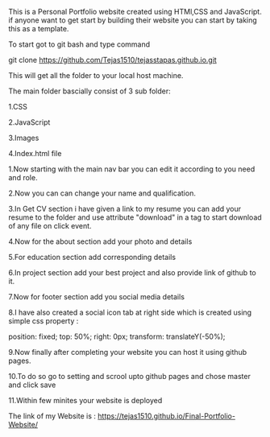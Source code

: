 This is a Personal Portfolio website created using HTMl,CSS and JavaScript.
if anyone want to get start by building their website you can start by taking this as a template.

To start got to git bash and type command

git clone https://github.com/Tejas1510/tejasstapas.github.io.git

This will get all the folder to your local host machine.

The main folder bascially consist of 3 sub folder:

1.CSS

2.JavaScript

3.Images

4.Index.html file

1.Now starting with the main nav bar you can edit it according to you need and role.

2.Now you can can change your name and qualification.

3.In Get CV section i have given a link to my resume you can add your resume to the folder and use attribute "download" in a tag to start download of any file on click event.

4.Now for the about section add your photo and details

5.For education section add corresponding details

6.In project section add your best project and also provide link of github to it.

7.Now for footer section add you social media details

8.I have also created a social icon tab at right side which is created using simple css property :

position: fixed;
    top: 50%;
    right: 0px;
    transform: translateY(-50%);
    
9.Now finally after completing your website you can host it using github pages.

10.To do so go to setting and scrool upto github pages and chose master and click save

11.Within few minites your website is deployed

The link of my Website is : https://tejas1510.github.io/Final-Portfolio-Website/
